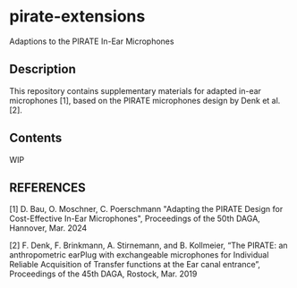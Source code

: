 # pirate-extensions
Adaptions to the PIRATE In-Ear Microphones

## Description
This repository contains supplementary materials for adapted in-ear microphones [1], based on the PIRATE microphones design by Denk et al. [2].

## Contents

WIP

## REFERENCES

[1] D. Bau, O. Moschner, C. Poerschmann "Adapting the PIRATE Design for Cost-Effective In-Ear Microphones", Proceedings of the 50th DAGA, Hannover, Mar. 2024

[2] F. Denk, F. Brinkmann, A. Stirnemann, and B. Kollmeier, “The PIRATE: an anthropometric earPlug with exchangeable microphones for Individual Reliable Acquisition of Transfer functions at the Ear canal entrance”, Proceedings of the 45th DAGA, Rostock, Mar. 2019
